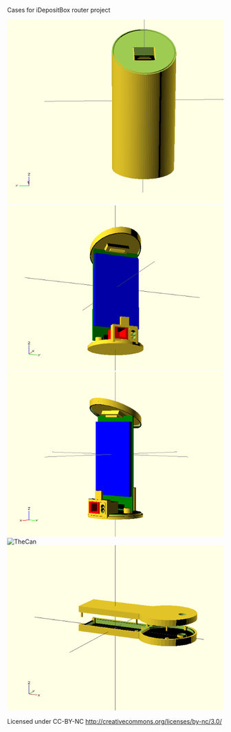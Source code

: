 Cases for iDepositBox router project

![TheCan](https://github.com/idepositbox/thecan/raw/master/thecan.png)
![TheCan](https://github.com/idepositbox/thecan/raw/master/thecan_naked.png)
![TheCan](https://github.com/idepositbox/thecan/raw/master/thecan_naked2.png)
![TheCan](https://github.com/idepositbox/thecan/raw/master/thecan_hires.png)
![TheKey](https://github.com/idepositbox/thecan/raw/master/thekey.png)

Licensed under CC-BY-NC http://creativecommons.org/licenses/by-nc/3.0/
